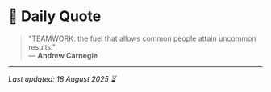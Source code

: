 # 📜 Daily Quote

> "TEAMWORK: the fuel that allows common people attain uncommon results."  
> — **Andrew Carnegie**

---

_Last updated: 18 August 2025 ⏳_
